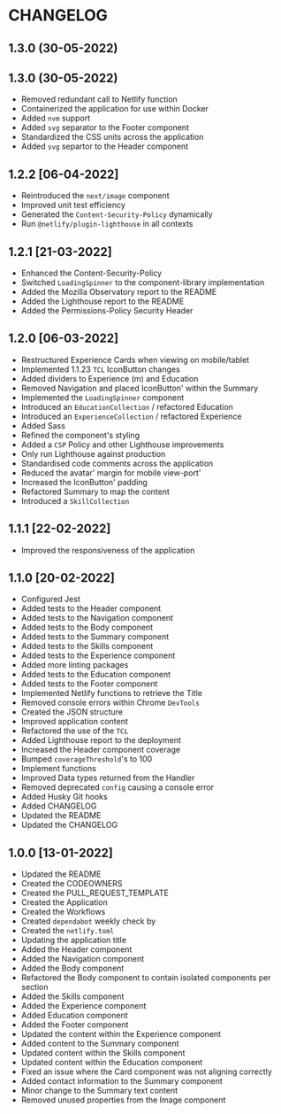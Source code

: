 # CHANGELOG

## 1.3.0 (30-05-2022)

## 1.3.0 (30-05-2022)

- Removed redundant call to Netlify function
- Containerized the application for use within Docker
- Added `nvm` support
- Added `svg` separator to the Footer component
- Standardized the CSS units across the application
- Added `svg` separtor to the Header component

## 1.2.2 [06-04-2022]

- Reintroduced the `next/image` component
- Improved unit test efficiency
- Generated the `Content-Security-Policy` dynamically
- Run `@netlify/plugin-lighthouse` in all contexts

## 1.2.1 [21-03-2022]

- Enhanced the Content-Security-Policy
- Switched `LoadingSpinner` to the component-library implementation
- Added the Mozilla Observatory report to the README
- Added the Lighthouse report to the README
- Added the Permissions-Policy Security Header

## 1.2.0 [06-03-2022]

- Restructured Experience Cards when viewing on mobile/tablet
- Implemented 1.1.23 `TCL` IconButton changes
- Added dividers to Experience (m) and Education
- Removed Navigation and placed IconButton' within the Summary
- Implemented the `LoadingSpinner` component
- Introduced an `EducationCollection` / refactored Education
- Introduced an `ExperienceCollection` / refactored Experience
- Added Sass
- Refined the component's styling
- Added a `CSP` Policy and other Lighthouse improvements
- Only run Lighthouse against production
- Standardised code comments across the application
- Reduced the avatar' margin for mobile view-port'
- Increased the IconButton' padding
- Refactored Summary to map the content
- Introduced a `SkillCollection`

## 1.1.1 [22-02-2022]

- Improved the responsiveness of the application

## 1.1.0 [20-02-2022]

- Configured Jest
- Added tests to the Header component
- Added tests to the Navigation component
- Added tests to the Body component
- Added tests to the Summary component
- Added tests to the Skills component
- Added tests to the Experience component
- Added more linting packages
- Added tests to the Education component
- Added tests to the Footer component
- Implemented Netlify functions to retrieve the Title
- Removed console errors within Chrome `DevTools`
- Created the JSON structure
- Improved application content
- Refactored the use of the `TCL`
- Added Lighthouse report to the deployment
- Increased the Header component coverage
- Bumped `coverageThreshold`'s to 100
- Implement functions
- Improved Data types returned from the Handler
- Removed deprecated `config` causing a console error
- Added Husky Git hooks
- Added CHANGELOG
- Updated the README
- Updated the CHANGELOG

## 1.0.0 [13-01-2022]

- Updated the README
- Created the CODEOWNERS
- Created the PULL_REQUEST_TEMPLATE
- Created the Application
- Created the Workflows
- Created `dependabot` weekly check by
- Created the `netlify.toml`
- Updating the application title
- Added the Header component
- Added the Navigation component
- Added the Body component
- Refactored the Body component to contain isolated components per section
- Added the Skills component
- Added the Experience component
- Added Education component
- Added the Footer component
- Updated the content within the Experience component
- Added content to the Summary component
- Updated content within the Skills component
- Updated content within the Education component
- Fixed an issue where the Card component was not aligning correctly
- Added contact information to the Summary component
- Minor change to the Summary text content
- Removed unused properties from the Image component
